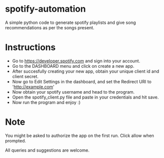 # spotify-automation
A simple python code to generate spotify playlists and give song recommendations as per the songs present.

# Instructions

- Go to https://developer.spotify.com and sign into your account.
- Go to the DASHBOARD menu and click on create a new app.
- After succesfully creating your new app, obtain your unique client id and client secret.
- Now go to Edit Settings in the dashboard, and set the Redirect URI to 'http://example.com'
- Now obtain your spotify username and head to the program.
- Open the spotify_client.py file and paste in your credentials and hit save.
- Now run the program and enjoy :)

# Note

You might be asked to authorize the app on the first run. Click allow when prompted.

All queries and suggestions are welcome.
